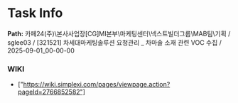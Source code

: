 # Task Info

**Path:** 카페24(주)\본사사업장\[CG]MI본부\마케팅센터\넥스트빌더그룹\MAB팀\기획 / sglee03 / [321521] 차세대마케팅솔루션 요청관리 _ 차마솔 소재 관련 VOC 수집 / 2025-09-01_00-00-00

### WIKI
- ["https://wiki.simplexi.com/pages/viewpage.action?pageId=2766852582"]

